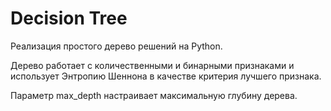 # Decision Tree

Реализация простого дерево решений на Python.

Дерево работает c количественными и бинарными признаками и использует Энтропию Шеннона в качестве критерия лучшего признака.

Параметр max_depth настраивает максимальную глубину дерева.